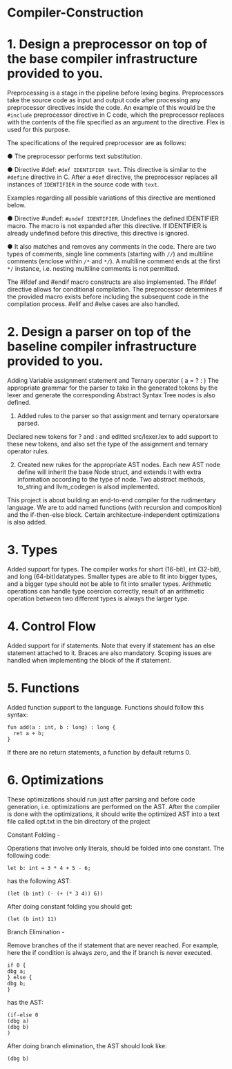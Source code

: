 # Compiler-Construction

# 1. Design a preprocessor on top of the base compiler infrastructure provided to you.

Preprocessing is a stage in the pipeline before lexing begins. Preprocessors take the source code as input and output code after processing any preprocessor directives inside the code. 
An example of this would be the `#include` preprocessor directive in C code, which the preprocessor replaces with the contents of the file specified as an argument to the directive. Flex is used for this purpose.

The specifications of the required preprocessor are as follows:

  ● The preprocessor performs text substitution.

  ● Directive #def: `#def IDENTIFIER text`. This directive is similar to the `#define` directive in C. After a `#def`   directive, the preprocessor replaces all instances of `IDENTIFIER` in the source code with `text`.
  
Examples regarding all possible variations of this directive are mentioned below.

  ● Directive #undef: `#undef IDENTIFIER`. Undefines the defined IDENTIFIER macro. The macro is not expanded after  this directive. If IDENTIFIER is already undefined before this directive, this directive is ignored.
  
  ● It also matches and removes any comments in the code. There are two types of comments, single line comments (starting with `//`) and multiline comments (enclose within `/*` and `*/`). A multiline comment ends at the first `*/` instance, i.e. nesting multiline comments is not permitted.
  
The #ifdef and #endif macro constructs are also implemented. The #ifdef directive allows for conditional compilation. The preprocessor determines if the provided macro exists before including the subsequent code in the compilation process. #elif and #else cases are also handled.

# 2. Design a parser on top of the baseline compiler infrastructure provided to you.

Adding Variable assignment statement and Ternary operator ( a = <expr> ? <expr> : <expr> )
The appropriate grammar for the parser to take in the generated tokens by the lexer and generate the corresponding Abstract Syntax Tree nodes is also defined.
  
1. Added rules to the parser so that assignment and ternary operatorsare parsed.

Declared new tokens for ? and : and editted src/lexer.lex to add support to these new tokens, and also set the type of the assignment and ternary operator rules.

2. Created new rukes for the appropriate AST nodes. Each new AST node define will inherit the base Node struct, and extends it with extra information according to the type of node. Two abstract methods, to_string and llvm_codegen is alsod implemented.
  
  
This project is about building an end-to-end compiler for the rudimentary language. We are to add named functions (with recursion and composition) and the if-then-else block. Certain architecture-independent optimizations is also added. 

# 3. Types

Added support for types. The compiler works for short (16-bit), int (32-bit), and long (64-bit)datatypes. Smaller types are able to fit into bigger types, and a bigger type should not be able to fit into smaller
types. Arithmetic operations can handle type coercion correctly, result of an arithmetic operation between two different types is always the larger type.
  
# 4. Control Flow
  
Added support for if statements. Note that every if statement has an else statement attached to it. Braces are also mandatory. Scoping issues are handled when implementing the block of the if statement.
  
# 5. Functions
  
Added function support to the language.
Functions should follow this syntax:

```
fun add(a : int, b : long) : long {
  ret a + b;
}
```

If there are no return statements, a function by default returns 0.
  
# 6. Optimizations

These optimizations should run just after parsing and before code generation, i.e. optimizations are performed on the AST. After the compiler is done with the optimizations, it should write the optimized AST into a text file called opt.txt in the bin directory of the project

Constant Folding - 

Operations that involve only literals, should be folded into one constant. The following code:

```let b: int = 3 * 4 + 5 - 6;```

has the following AST:

```(let (b int) (- (+ (* 3 4)) 6))```

After doing constant folding you should get:

```(let (b int) 11)```

Branch Elimination - 

Remove branches of the if statement that are never reached. For example, here the if condition is always zero, and the if branch is never executed.

```
if 0 {
dbg a;
} else {
dbg b;
}
```

has the AST:

```
(if-else 0
(dbg a)
(dbg b)
)
```

After doing branch elimination, the AST should look like:

```(dbg b)```
